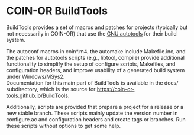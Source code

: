 # COIN-OR BuildTools

BuildTools provides a set of macros and patches for projects
(typically but not necessarily in COIN-OR) that use the
[GNU autotools](https://en.wikipedia.org/wiki/GNU_Autotools) for their
build system.

The autoconf macros in coin*.m4, the automake include Makefile.inc, and
the patches for autotools scripts (e.g., libtool, compile) provide additional
functionality to simplify the setup of configure scripts, Makefiles, and
configuration headers, and improve usability of a generated build system
under Windows/MSys2.   
Documentation for this main part of BuildTools is available in the docs/
subdirectory, which is the source for https://coin-or-tools.github.io/BuildTools.

Additionally, scripts are provided that prepare a project for a release
or a new stable branch. These scripts mainly update the version number in
configure.ac and configuration headers and create tags or branches.
Run these scripts without options to get some help.

